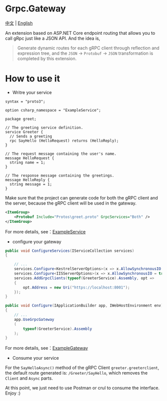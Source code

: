 # Grpc.Gateway

[中文](https://github.com/qinyuanpei/Grpc.Gateway/blob/master/README_CN.md) | [English](https://github.com/qinyuanpei/Grpc.Gateway/blob/master/README.md)

An extension based on ASP.NET Core endpoint routing that allows you to call gRpc just like a JSON API. And the idea is,

> Generate dynamic routes for each gRPC client through reflection and expression tree, and the `JSON` -> `Protobuf` -> `JSON` transformation is completed by this extension. 

# How to use it

* Writre your service

```
syntax = "proto3";

option csharp_namespace = "ExampleService";

package greet;

// The greeting service definition.
service Greeter {
  // Sends a greeting
  rpc SayHello (HelloRequest) returns (HelloReply);
}

// The request message containing the user's name.
message HelloRequest {
  string name = 1;
}

// The response message containing the greetings.
message HelloReply {
  string message = 1;
}
```
Make sure that the project can generate code for both the gRPC client and the server, because the gRPC client will be used in the gateway.  

```xml
<ItemGroup>
    <Protobuf Include="Protos\greet.proto" GrpcServices="Both" />
</ItemGroup>
```
For more details, see：[ExampleService](https://github.com/qinyuanpei/Grpc.Gateway/tree/master/src/Example/ExampleService)

* configure your gateway

```csharp
public void ConfigureServices(IServiceCollection services)
{

    // ...
    services.Configure<KestrelServerOptions>(x => x.AllowSynchronousIO = true);
    services.Configure<IISServerOptions>(x => x.AllowSynchronousIO = true);
    services.AddGrpcClients(typeof(GreeterService).Assembly, opt =>
    {
        opt.Address = new Uri("https://localhost:8001");
    });
}

public void Configure(IApplicationBuilder app, IWebHostEnvironment env)
{
    // ...
    app.UseGrpcGateway
    (
        typeof(GreeterService).Assembly
    );
}
```

For more details, see：[ExampleGateway](https://github.com/qinyuanpei/Grpc.Gateway/tree/master/src/Example/ExampleGateway)

* Consume your service

For the `SayHelloAsync()` method of the gRPC Client `greeter.greeterclient`, the default route generated is: `/Greeter/SayHello`, which removes the `Client` and `Async` parts.  

At this point, we just need to use Postman or crul to consume the interface. Enjoy :)  




